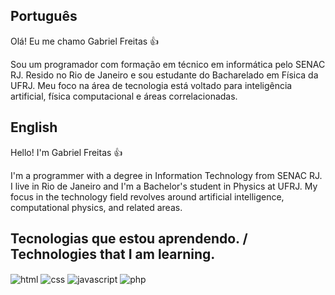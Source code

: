 

## Português
Olá! Eu me chamo Gabriel Freitas 👍<br>

Sou um programador com formação em técnico em informática pelo SENAC RJ. Resido no Rio de Janeiro e sou estudante do Bacharelado em Física da UFRJ. 
Meu foco na área de tecnologia está voltado para inteligência artificial, física computacional e áreas correlacionadas.

## English
Hello! I'm Gabriel Freitas 👍<br>

I'm a programmer with a degree in Information Technology from SENAC RJ. I live in Rio de Janeiro and I'm a Bachelor's student in Physics at UFRJ. 
My focus in the technology field revolves around artificial intelligence, computational physics, and related areas.

## Tecnologias que estou aprendendo. / Technologies that I am learning.

<img align="center" alt="html" src="https://img.shields.io/badge/HTML5-E34F26?style=for-the-badge&logo=html5&logoColor=white" />
<img align="center" alt="css" src="https://img.shields.io/badge/CSS3-1572B6?style=for-the-badge&logo=css3&logoColor=white"/>
<img align="center" alt="javascript" src="https://img.shields.io/badge/JavaScript-323330?style=for-the-badge&logo=javascript&logoColor=F7DF1E"/>
<img align="center" alt="php" src="https://img.shields.io/badge/PHP-777BB4?style=for-the-badge&logo=php&logoColor=white"/>
